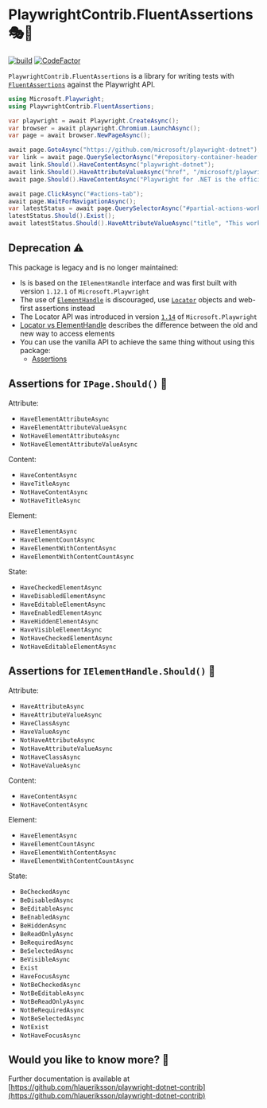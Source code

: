 # PlaywrightContrib.FluentAssertions 🎭🧪

[![build](https://github.com/hlaueriksson/playwright-dotnet-contrib/actions/workflows/build.yml/badge.svg)](https://github.com/hlaueriksson/playwright-dotnet-contrib/actions/workflows/build.yml) [![CodeFactor](https://codefactor.io/repository/github/hlaueriksson/playwright-dotnet-contrib/badge)](https://codefactor.io/repository/github/hlaueriksson/playwright-dotnet-contrib)

`PlaywrightContrib.FluentAssertions` is a library for writing tests with [`FluentAssertions`](https://www.nuget.org/packages/FluentAssertions/) against the Playwright API.

```cs
using Microsoft.Playwright;
using PlaywrightContrib.FluentAssertions;

var playwright = await Playwright.CreateAsync();
var browser = await playwright.Chromium.LaunchAsync();
var page = await browser.NewPageAsync();

await page.GotoAsync("https://github.com/microsoft/playwright-dotnet");
var link = await page.QuerySelectorAsync("#repository-container-header strong a");
await link.Should().HaveContentAsync("playwright-dotnet");
await link.Should().HaveAttributeValueAsync("href", "/microsoft/playwright-dotnet");
await page.Should().HaveContentAsync("Playwright for .NET is the official language port of Playwright");

await page.ClickAsync("#actions-tab");
await page.WaitForNavigationAsync();
var latestStatus = await page.QuerySelectorAsync("#partial-actions-workflow-runs .Box-row div[title]");
latestStatus.Should().Exist();
await latestStatus.Should().HaveAttributeValueAsync("title", "This workflow run completed successfully.");
```

## Deprecation ⚠️

This package is legacy and is no longer maintained:

- Is is based on the `IElementHandle` interface and was first built with version `1.12.1` of `Microsoft.Playwright`
- The use of [`ElementHandle`](https://playwright.dev/dotnet/docs/api/class-elementhandle) is discouraged, use [`Locator`](https://playwright.dev/dotnet/docs/api/class-locator) objects and web-first assertions instead
- The Locator API was introduced in version [`1.14`](https://playwright.dev/dotnet/docs/release-notes#version-114) of `Microsoft.Playwright`
- [Locator vs ElementHandle](https://playwright.dev/dotnet/docs/locators#locator-vs-elementhandle) describes the difference between the old and new way to access elements
- You can use the vanilla API to achieve the same thing without using this package:
  - [Assertions](https://playwright.dev/dotnet/docs/test-assertions)

## Assertions for `IPage.Should()` 📄

Attribute:

- `HaveElementAttributeAsync`
- `HaveElementAttributeValueAsync`
- `NotHaveElementAttributeAsync`
- `NotHaveElementAttributeValueAsync`

Content:

- `HaveContentAsync`
- `HaveTitleAsync`
- `NotHaveContentAsync`
- `NotHaveTitleAsync`

Element:

- `HaveElementAsync`
- `HaveElementCountAsync`
- `HaveElementWithContentAsync`
- `HaveElementWithContentCountAsync`

State:

- `HaveCheckedElementAsync`
- `HaveDisabledElementAsync`
- `HaveEditableElementAsync`
- `HaveEnabledElementAsync`
- `HaveHiddenElementAsync`
- `HaveVisibleElementAsync`
- `NotHaveCheckedElementAsync`
- `NotHaveEditableElementAsync`

## Assertions for `IElementHandle.Should()` 📑

Attribute:

- `HaveAttributeAsync`
- `HaveAttributeValueAsync`
- `HaveClassAsync`
- `HaveValueAsync`
- `NotHaveAttributeAsync`
- `NotHaveAttributeValueAsync`
- `NotHaveClassAsync`
- `NotHaveValueAsync`

Content:

- `HaveContentAsync`
- `NotHaveContentAsync`

Element:

- `HaveElementAsync`
- `HaveElementCountAsync`
- `HaveElementWithContentAsync`
- `HaveElementWithContentCountAsync`

State:

- `BeCheckedAsync`
- `BeDisabledAsync`
- `BeEditableAsync`
- `BeEnabledAsync`
- `BeHiddenAsync`
- `BeReadOnlyAsync`
- `BeRequiredAsync`
- `BeSelectedAsync`
- `BeVisibleAsync`
- `Exist`
- `HaveFocusAsync`
- `NotBeCheckedAsync`
- `NotBeEditableAsync`
- `NotBeReadOnlyAsync`
- `NotBeRequiredAsync`
- `NotBeSelectedAsync`
- `NotExist`
- `NotHaveFocusAsync`

## Would you like to know more? 🤔

Further documentation is available at [https://github.com/hlaueriksson/playwright-dotnet-contrib](https://github.com/hlaueriksson/playwright-dotnet-contrib)

